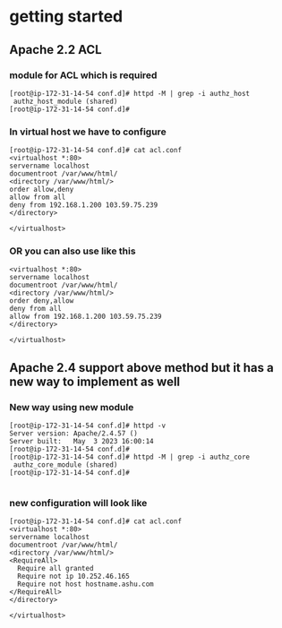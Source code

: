 # getting started

## Apache 2.2 ACL 

### module for ACL which is required 

```
[root@ip-172-31-14-54 conf.d]# httpd -M | grep -i authz_host
 authz_host_module (shared)
[root@ip-172-31-14-54 conf.d]# 
```

### In virtual host we have to configure 

```
[root@ip-172-31-14-54 conf.d]# cat acl.conf 
<virtualhost *:80>
servername localhost
documentroot /var/www/html/
<directory /var/www/html/>
order allow,deny
allow from all
deny from 192.168.1.200 103.59.75.239
</directory>

</virtualhost>

```

### OR you can also use like this 

```
<virtualhost *:80>
servername localhost
documentroot /var/www/html/
<directory /var/www/html/>
order deny,allow
deny from all
allow from 192.168.1.200 103.59.75.239
</directory>

</virtualhost>
```

## Apache 2.4 support above method but it has a new way to implement as well

### New way using new module 

```
[root@ip-172-31-14-54 conf.d]# httpd -v
Server version: Apache/2.4.57 ()
Server built:   May  3 2023 16:00:14
[root@ip-172-31-14-54 conf.d]# 
[root@ip-172-31-14-54 conf.d]# httpd -M | grep -i authz_core
 authz_core_module (shared)
[root@ip-172-31-14-54 conf.d]# 


```

### new configuration will look like 

```
[root@ip-172-31-14-54 conf.d]# cat acl.conf 
<virtualhost *:80>
servername localhost
documentroot /var/www/html/
<directory /var/www/html/>
<RequireAll>
  Require all granted
  Require not ip 10.252.46.165
  Require not host hostname.ashu.com
</RequireAll>
</directory>

</virtualhost>

```


